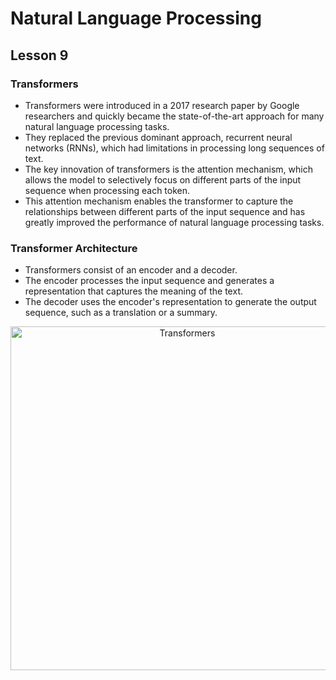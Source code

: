 # Natural Language Processing
## Lesson 9

<h3> Transformers</h3>

* Transformers were introduced in a 2017 research paper by Google researchers and quickly became the state-of-the-art approach for many natural language processing tasks.
* They replaced the previous dominant approach, recurrent neural networks (RNNs), which had limitations in processing long sequences of text.
* The key innovation of transformers is the attention mechanism, which allows the model to selectively focus on different parts of the input sequence when processing each token. 
* This attention mechanism enables the transformer to capture the relationships between different parts of the input sequence and has greatly improved the performance of natural language processing tasks.

<h3>Transformer Architecture</h3>

* Transformers consist of an encoder and a decoder. 
* The encoder processes the input sequence and generates a representation that captures the meaning of the text. 
* The decoder uses the encoder's representation to generate the output sequence, such as a translation or a summary.


<p align="center">
<img src= "https://user-images.githubusercontent.com/45029614/222999525-a4a98828-8e77-4146-9aab-cedc501fb297.svg" width="550" title="Transformers">
</p>

